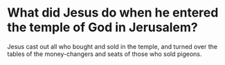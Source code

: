 # What did Jesus do when he entered the temple of God in Jerusalem?

Jesus cast out all who bought and sold in the temple, and turned over the tables of the money-changers and seats of those who sold pigeons.
